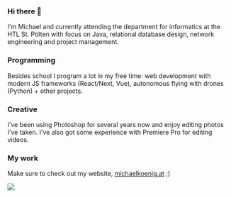 ### Hi there 👋

I'm Michael and currently attending the department for informatics at the HTL St. Pölten with focus on Java, relational database design, network engineering and project management.

### Programming
Besides school I program a lot in my free time: web development with modern JS frameworks (React/Next, Vue), autonomous flying with drones (Python) + other projects.

### Creative
I've been using Photoshop for several years now and enjoy editing photos I've taken. I've also got some experience with Premiere Pro for editing videos.

### My work
Make sure to check out my website, [michaelkoenig.at](https://michaelkoenig.at) ;)

![](https://github-readme-stats.vercel.app/api?username=koenigscode&show_icons=true&hide_border=true&count_private=true&hide_rank=true)
